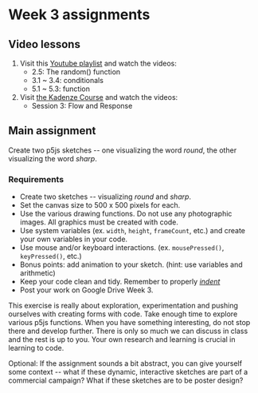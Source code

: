 # Week 3 assignments

## Video lessons

1. Visit this [Youtube playlist](https://www.youtube.com/watch?v=RnS0YNuLfQQ&list=PLRqwX-V7Uu6Zy51Q-x9tMWIv9cueOFTFA&index=5) and watch the videos:
    - 2.5: The random() function
    - 3.1 ~ 3.4: conditionals
    - 5.1 ~ 5.3: function
1. Visit [the Kadenze Course](https://www.kadenze.com/courses/introduction-to-programming-for-the-visual-arts-with-p5-js-i) and watch the videos:
    - Session 3: Flow and Response
    


## Main assignment

Create two p5js sketches -- one visualizing the word *round*, the other visualizing the word *sharp*.

### Requirements
- Create two sketches -- visualizing *round* and *sharp*.
- Set the canvas size to 500 x 500 pixels for each.
- Use the various drawing functions. Do not use any photographic images. All graphics must be created with code. 
- Use system variables (ex. `width`, `height`, `frameCount`, etc.) and create your own variables in your code.
- Use mouse and/or keyboard interactions. (ex. `mousePressed()`, `keyPressed()`, etc.)
- Bonus points: add animation to your sketch. (hint: use variables and arithmetic)
- Keep your code clean and tidy. Remember to properly *[indent](http://mrbool.com/importance-of-code-indentation/29079)*
- Post your work on Google Drive Week 3.

This exercise is really about exploration, experimentation and pushing ourselves with creating forms with code. Take enough time to explore various p5js functions. When you have something interesting, do not stop there and develop further. There is only so much we can discuss in class and the rest is up to you. Your own research and learning is crucial in learning to code. 

Optional: If the assignment sounds a bit abstract, you can give yourself some context -- what if these dynamic, interactive sketches are part of a commercial campaign? What if these sketches are to be poster design?

